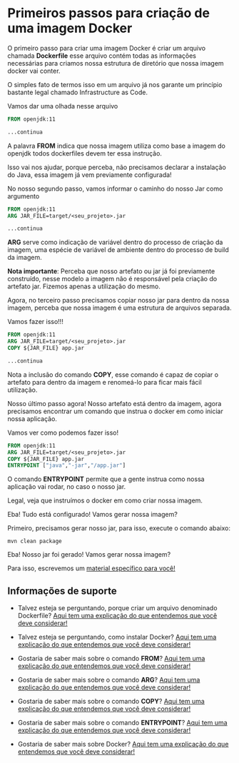 # Primeiros passos para criação de uma imagem Docker

O primeiro passo para criar uma imagem Docker é criar um arquivo
chamada **Dockerfile** esse arquivo contém todas as informações necessárias
para criamos nossa estrutura de diretório que nossa imagem docker vai conter.

O simples fato de termos isso em um arquivo já nos garante um princípio bastante
legal chamado Infrastructure as Code.

Vamos dar uma olhada nesse arquivo

```dockerfile
FROM openjdk:11

...continua
```
A palavra **FROM** indica que nossa imagem utiliza como base a imagem do openjdk
todos dockerfiles devem ter essa instrução.

Isso vai nos ajudar, porque perceba, não precisamos declarar a instalação
do Java, essa imagem já vem previamente configurada!

No nosso segundo passo, vamos informar o caminho do nosso Jar como argumento

```dockerfile
FROM openjdk:11
ARG JAR_FILE=target/<seu_projeto>.jar

...continua
```

**ARG** serve como indicação de variável dentro do processo de criação da imagem, uma espécie
de variável de ambiente dentro do processo de build da imagem.

**Nota importante**: Perceba que nosso artefato ou jar já foi previamente construído,
nesse modelo a imagem não é responsável pela criação do artefato jar. Fizemos apenas a utilização
do mesmo.

Agora, no terceiro passo precisamos copiar nosso jar para dentro da nossa imagem, 
perceba que nossa imagem é uma estrutura de arquivos separada.

Vamos fazer isso!!!

```dockerfile
FROM openjdk:11
ARG JAR_FILE=target/<seu_projeto>.jar
COPY ${JAR_FILE} app.jar

...continua
```

Nota a inclusão do comando **COPY**, esse comando é capaz de copiar o artefato para
dentro da imagem e renomeá-lo para ficar mais fácil utilização.

Nosso último passo agora! Nosso artefato está dentro da imagem, agora precisamos encontrar 
um comando que instrua o docker em como iniciar nossa aplicação.

Vamos ver como podemos fazer isso!

```dockerfile
FROM openjdk:11
ARG JAR_FILE=target/<seu_projeto>.jar
COPY ${JAR_FILE} app.jar
ENTRYPOINT ["java","-jar","/app.jar"]
```

O comando **ENTRYPOINT** permite que a gente instrua como nossa aplicação vai rodar, no caso
o nosso jar.

Legal, veja que instruímos o docker em como criar nossa imagem.

Eba! Tudo está configurado! Vamos gerar nossa imagem?

Primeiro, precisamos gerar nosso jar, para isso, execute o comando abaixo:

```shell script
mvn clean package
```

Eba! Nosso jar foi gerado! Vamos gerar nossa imagem?

Para isso, escrevemos um [material específico para você!](../informacao_procedural/comando-criacao-imagem-docker.md)

## Informações de suporte

* Talvez esteja se perguntando, porque criar um arquivo denominado Dockerfile? [Aqui tem uma explicação do que entendemos que você deve considerar!](iac-immutable-infrastructure.md)

* Talvez esteja se perguntando, como instalar Docker? [Aqui tem uma explicação do que entendemos que você deve considerar!](https://docs.docker.com/get-docker/)  

* Gostaria de saber mais sobre o comando **FROM**? [Aqui tem uma explicação do que entendemos que você deve considerar!](https://docs.docker.com/engine/reference/builder/#from)

* Gostaria de saber mais sobre o comando **ARG**? [Aqui tem uma explicação do que entendemos que você deve considerar!](https://docs.docker.com/engine/reference/builder/#arg)  

* Gostaria de saber mais sobre o comando **COPY**? [Aqui tem uma explicação do que entendemos que você deve considerar!](https://docs.docker.com/engine/reference/builder/#copy)

* Gostaria de saber mais sobre o comando **ENTRYPOINT**? [Aqui tem uma explicação do que entendemos que você deve considerar!](https://docs.docker.com/engine/reference/builder/#entrypoint)

* Gostaria de saber mais sobre Docker? [Aqui tem uma explicação do que entendemos que você deve considerar!](https://docs.docker.com)